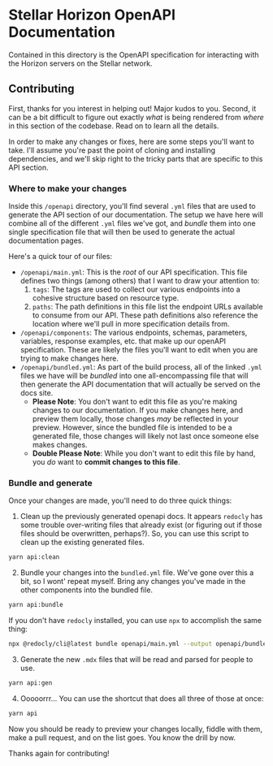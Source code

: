 # Stellar Horizon OpenAPI Documentation

Contained in this directory is the OpenAPI specification for interacting with
the Horizon servers on the Stellar network.

## Contributing

First, thanks for you interest in helping out! Major kudos to you. Second, it
can be a bit difficult to figure out exactly _what_ is being rendered from
_where_ in this section of the codebase. Read on to learn all the details.

In order to make any changes or fixes, here are some steps you'll want to take.
I'll assume you're past the point of cloning and installing dependencies, and
we'll skip right to the tricky parts that are specific to this API section.

### Where to make your changes

Inside this `/openapi` directory, you'll find several `.yml` files that are used
to generate the API section of our documentation. The setup we have here will
combine all of the different `.yml` files we've got, and _bundle_ them into one
single specification file that will then be used to generate the actual
documentation pages.

Here's a quick tour of our files:

- `/openapi/main.yml`: This is the _root_ of our API specification. This file
  defines two things (among others) that I want to draw your attention to:
  1. `tags`: The tags are used to collect our various endpoints into a cohesive
     structure based on resource type.
  2. `paths`: The path definitions in this file list the endpoint URLs available
     to consume from our API. These path definitions also reference the location
     where we'll pull in more specification details from.
- `/openapi/components`: The various endpoints, schemas, parameters, variables,
  response examples, etc. that make up our openAPI specification. These are
  likely the files you'll want to edit when you are trying to make changes here.
- `/openapi/bundled.yml`: As part of the build process, all of the linked `.yml`
  files we have will be _bundled_ into one all-encompassing file that will then
  generate the API documentation that will actually be served on the docs site.
  - **Please Note**: You don't want to edit this file as you're making changes
    to our documentation. If you make changes here, and preview them locally,
    those changes _may_ be reflected in your preview. However, since the bundled
    file is intended to be a generated file, those changes will likely not last
    once someone else makes changes.
  - **Double Please Note**: While you don't want to edit this file by hand, you
    _do_ want to **commit changes to this file**.

### Bundle and generate

Once your changes are made, you'll need to do three quick things:

1. Clean up the previously generated openapi docs. It appears `redocly` has some
   trouble over-writing files that already exist (or figuring out if those files
   should be overwritten, perhaps?). So, you can use this script to clean up the
   existing generated files.

```bash
yarn api:clean
```

2. Bundle your changes into the `bundled.yml` file. We've gone over this a bit,
   so I wont' repeat myself. Bring any changes you've made in the other
   components into the bundled file.

```bash
yarn api:bundle
```

If you don't have `redocly` installed, you can use `npx` to accomplish the same
thing:

```bash
npx @redocly/cli@latest bundle openapi/main.yml --output openapi/bundled.yml
```

3. Generate the new `.mdx` files that will be read and parsed for people to use.

```bash
yarn api:gen
```

4. Ooooorrr... You can use the shortcut that does all three of those at once:

```bash
yarn api
```

Now you should be ready to preview your changes locally, fiddle with them, make
a pull request, and on the list goes. You know the drill by now.

Thanks again for contributing!
